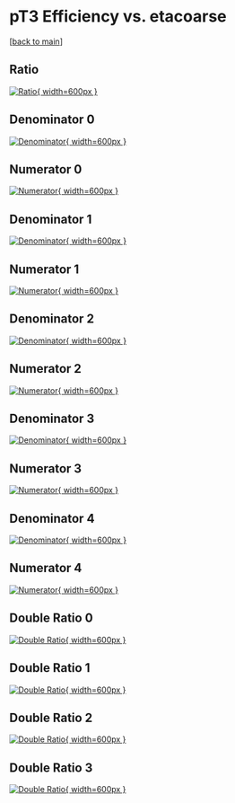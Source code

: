 # pT3 Efficiency vs. etacoarse

[[back to main](./)]



## Ratio

[![Ratio](../mtv/var/pT3_loweta_321_0_eff_etacoarse.png){ width=600px }](../mtv/var/pT3_loweta_321_0_eff_etacoarse.pdf)

## Denominator 0

[![Denominator](../mtv/den/pT3_loweta_321_0_eff_etacoarse_den0.png){ width=600px }](../mtv/den/pT3_loweta_321_0_eff_etacoarse_den0.pdf)

## Numerator 0

[![Numerator](../mtv/num/pT3_loweta_321_0_eff_etacoarse_num0.png){ width=600px }](../mtv/num/pT3_loweta_321_0_eff_etacoarse_num0.pdf)

## Denominator 1

[![Denominator](../mtv/den/pT3_loweta_321_0_eff_etacoarse_den1.png){ width=600px }](../mtv/den/pT3_loweta_321_0_eff_etacoarse_den1.pdf)

## Numerator 1

[![Numerator](../mtv/num/pT3_loweta_321_0_eff_etacoarse_num1.png){ width=600px }](../mtv/num/pT3_loweta_321_0_eff_etacoarse_num1.pdf)

## Denominator 2

[![Denominator](../mtv/den/pT3_loweta_321_0_eff_etacoarse_den2.png){ width=600px }](../mtv/den/pT3_loweta_321_0_eff_etacoarse_den2.pdf)

## Numerator 2

[![Numerator](../mtv/num/pT3_loweta_321_0_eff_etacoarse_num2.png){ width=600px }](../mtv/num/pT3_loweta_321_0_eff_etacoarse_num2.pdf)

## Denominator 3

[![Denominator](../mtv/den/pT3_loweta_321_0_eff_etacoarse_den3.png){ width=600px }](../mtv/den/pT3_loweta_321_0_eff_etacoarse_den3.pdf)

## Numerator 3

[![Numerator](../mtv/num/pT3_loweta_321_0_eff_etacoarse_num3.png){ width=600px }](../mtv/num/pT3_loweta_321_0_eff_etacoarse_num3.pdf)

## Denominator 4

[![Denominator](../mtv/den/pT3_loweta_321_0_eff_etacoarse_den4.png){ width=600px }](../mtv/den/pT3_loweta_321_0_eff_etacoarse_den4.pdf)

## Numerator 4

[![Numerator](../mtv/num/pT3_loweta_321_0_eff_etacoarse_num4.png){ width=600px }](../mtv/num/pT3_loweta_321_0_eff_etacoarse_num4.pdf)

## Double Ratio 0

[![Double Ratio](../mtv/ratio/pT3_loweta_321_0_eff_etacoarse_ratio0.png){ width=600px }](../mtv/ratio/pT3_loweta_321_0_eff_etacoarse_ratio0.pdf)

## Double Ratio 1

[![Double Ratio](../mtv/ratio/pT3_loweta_321_0_eff_etacoarse_ratio1.png){ width=600px }](../mtv/ratio/pT3_loweta_321_0_eff_etacoarse_ratio1.pdf)

## Double Ratio 2

[![Double Ratio](../mtv/ratio/pT3_loweta_321_0_eff_etacoarse_ratio2.png){ width=600px }](../mtv/ratio/pT3_loweta_321_0_eff_etacoarse_ratio2.pdf)

## Double Ratio 3

[![Double Ratio](../mtv/ratio/pT3_loweta_321_0_eff_etacoarse_ratio3.png){ width=600px }](../mtv/ratio/pT3_loweta_321_0_eff_etacoarse_ratio3.pdf)

